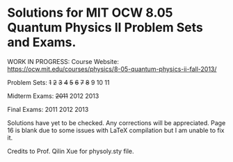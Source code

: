 # Solutions for MIT OCW 8.05 Quantum Physics II Problem Sets and Exams.

WORK IN PROGRESS:
Course Website: https://ocw.mit.edu/courses/physics/8-05-quantum-physics-ii-fall-2013/

Problem Sets: ~~1~~ ~~2~~ ~~3~~ ~~4~~ ~~5~~ ~~6~~ ~~7~~ ~~8~~ 9 10 11

Midterm Exams: ~~2011~~ 2012 2013

Final Exams: 2011 2012 2013

Solutions have yet to be checked. Any corrections will be appreciated. Page 16 is blank due to some issues with LaTeX compilation but I am unable to fix it.


Credits to Prof. Qilin Xue for physoly.sty file.
